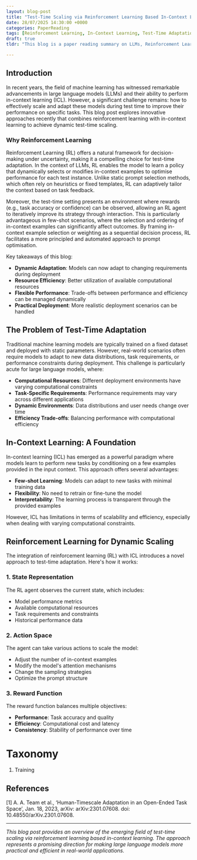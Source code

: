 ```yaml
---
layout: blog-post
title: "Test-Time Scaling via Reinforcement Learning Based In-Context Learning"
date: 28/07/2025 14:30:00 +0000
categories: PaperReading
tags: [Reinforcement Learning, In-Context Learning, Test-Time Adaptation, Large Language Models]
draft: true
tldr: "This blog is a paper reading summary on LLMs, Reinforcement Learning, and In-Context Learning."

---
```


## Introduction

In recent years, the field of machine learning has witnessed remarkable advancements in large language models (LLMs) and their ability to perform in-context learning (ICL). However, a significant challenge remains: how to effectively scale and adapt these models during test time to improve their performance on specific tasks. This blog post explores innovative approaches recently that combines reinforcement learning with in-context learning to achieve dynamic test-time scaling.

### Why Reinforcement Learning

Reinforcement Learning (RL) offers a natural framework for decision-making under uncertainty, making it a compelling choice for test-time adaptation. In the context of LLMs, RL enables the model to learn a policy that dynamically selects or modifies in-context examples to optimise performance for each test instance. Unlike static prompt selection methods, which often rely on heuristics or fixed templates, RL can adaptively tailor the context based on task feedback.

Moreover, the test-time setting presents an environment where rewards (e.g., task accuracy or confidence) can be observed, allowing an RL agent to iteratively improve its strategy through interaction. This is particularly advantageous in few-shot scenarios, where the selection and ordering of in-context examples can significantly affect outcomes. By framing in-context example selection or weighting as a sequential decision process, RL facilitates a more principled and automated approach to prompt optimisation.

Key takeaways of this blog:
- **Dynamic Adaptation**: Models can now adapt to changing requirements during deployment
- **Resource Efficiency**: Better utilization of available computational resources
- **Flexible Performance**: Trade-offs between performance and efficiency can be managed dynamically
- **Practical Deployment**: More realistic deployment scenarios can be handled


## The Problem of Test-Time Adaptation

Traditional machine learning models are typically trained on a fixed dataset and deployed with static parameters. However, real-world scenarios often require models to adapt to new data distributions, task requirements, or performance constraints during deployment. This challenge is particularly acute for large language models, where:

- **Computational Resources**: Different deployment environments have varying computational constraints
- **Task-Specific Requirements**: Performance requirements may vary across different applications
- **Dynamic Environments**: Data distributions and user needs change over time
- **Efficiency Trade-offs**: Balancing performance with computational efficiency

## In-Context Learning: A Foundation

In-context learning (ICL) has emerged as a powerful paradigm where models learn to perform new tasks by conditioning on a few examples provided in the input context. This approach offers several advantages:

- **Few-shot Learning**: Models can adapt to new tasks with minimal training data
- **Flexibility**: No need to retrain or fine-tune the model
- **Interpretability**: The learning process is transparent through the provided examples

However, ICL has limitations in terms of scalability and efficiency, especially when dealing with varying computational constraints.

## Reinforcement Learning for Dynamic Scaling

The integration of reinforcement learning (RL) with ICL introduces a novel approach to test-time adaptation. Here's how it works:

### 1. **State Representation**
The RL agent observes the current state, which includes:
- Model performance metrics
- Available computational resources
- Task requirements and constraints
- Historical performance data

### 2. **Action Space**
The agent can take various actions to scale the model:
- Adjust the number of in-context examples
- Modify the model's attention mechanisms
- Change the sampling strategies
- Optimize the prompt structure

### 3. **Reward Function**
The reward function balances multiple objectives:
- **Performance**: Task accuracy and quality
- **Efficiency**: Computational cost and latency
- **Consistency**: Stability of performance over time


# Taxonomy

1. Training 



## References


[1] A. A. Team et al., ‘Human-Timescale Adaptation in an Open-Ended Task Space’, Jan. 18, 2023, arXiv: arXiv:2301.07608. doi: 10.48550/arXiv.2301.07608.

---

*This blog post provides an overview of the emerging field of test-time scaling via reinforcement learning based in-context learning. The approach represents a promising direction for making large language models more practical and efficient in real-world applications.* 